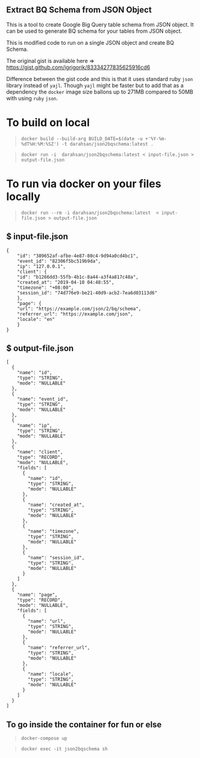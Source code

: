## Extract BQ Schema from JSON Object
This is a tool to create Google Big Query table schema from JSON object. It can be used to generate BQ schema for your tables from JSON object.

This is modified code to run on a single JSON object and create BQ Schema.

The original gist is available here => https://gist.github.com/igrigorik/83334277835625916cd6

Difference between the gist code and this is that it uses standard ruby `json` library instead of `yajl`. Though `yajl` might be faster but to add that as a dependency the `docker` image size ballons up to 271MB compared to 50MB with using `ruby` `json`.

# To build on local

> `docker build --build-arg BUILD_DATE=$(date -u +'%Y-%m-%dT%H:%M:%SZ') -t darahsan/json2bqschema:latest .`

> `docker run -i  darahsan/json2bqschema:latest < input-file.json > output-file.json`


# To run via docker on your files locally

> `docker run --rm -i darahsan/json2bqschema:latest  < input-file.json > output-file.json`


## $ input-file.json
```
{
    "id": "389652af-afbe-4e87-80c4-9d94a0cd4bc1",
    "event_id": "82306f5bc519b9da",
    "ip": "127.0.0.1",
    "client": {
    "id": "b1266dd3-55fb-4b1c-8a44-a3f4a817c48a",
    "created_at": "2019-04-10 04:48:55",
    "timezone": "+08:00",
    "session_id": "74d776e9-be21-40d9-acb2-7ea6d03113d6"
    },
    "page": {
    "url": "https://example.com/json/2/bq/schema",
    "referrer_url": "https://example.com/json",
    "locale": "en"
    }
}
```

## $ output-file.json
```
[
  {
    "name": "id",
    "type": "STRING",
    "mode": "NULLABLE"
  },
  {
    "name": "event_id",
    "type": "STRING",
    "mode": "NULLABLE"
  },
  {
    "name": "ip",
    "type": "STRING",
    "mode": "NULLABLE"
  },
  {
    "name": "client",
    "type": "RECORD",
    "mode": "NULLABLE",
    "fields": [
      {
        "name": "id",
        "type": "STRING",
        "mode": "NULLABLE"
      },
      {
        "name": "created_at",
        "type": "STRING",
        "mode": "NULLABLE"
      },
      {
        "name": "timezone",
        "type": "STRING",
        "mode": "NULLABLE"
      },
      {
        "name": "session_id",
        "type": "STRING",
        "mode": "NULLABLE"
      }
    ]
  },
  {
    "name": "page",
    "type": "RECORD",
    "mode": "NULLABLE",
    "fields": [
      {
        "name": "url",
        "type": "STRING",
        "mode": "NULLABLE"
      },
      {
        "name": "referrer_url",
        "type": "STRING",
        "mode": "NULLABLE"
      },
      {
        "name": "locale",
        "type": "STRING",
        "mode": "NULLABLE"
      }
    ]
  }
]
```

## To go inside the container for fun or else

> `docker-compose up`

> `docker exec -it json2bqschema sh`
